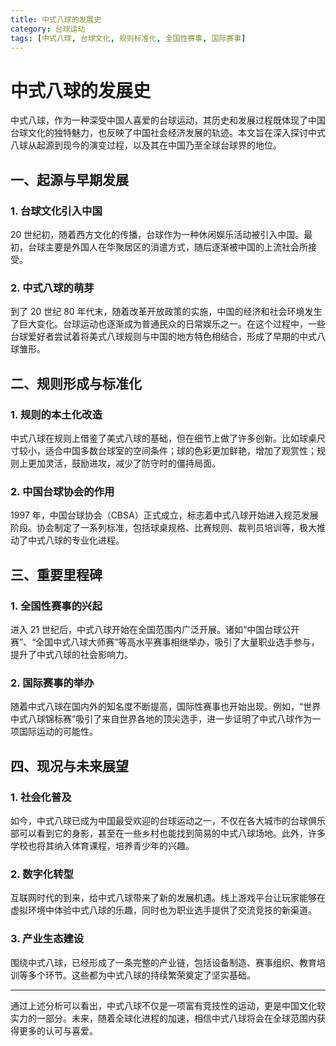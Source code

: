 ```yaml
---
title: 中式八球的发展史
category: 台球运动
tags: [中式八球, 台球文化, 规则标准化, 全国性赛事, 国际赛事]
---
```

# 中式八球的发展史

中式八球，作为一种深受中国人喜爱的台球运动，其历史和发展过程既体现了中国台球文化的独特魅力，也反映了中国社会经济发展的轨迹。本文旨在深入探讨中式八球从起源到现今的演变过程，以及其在中国乃至全球台球界的地位。

## 一、起源与早期发展

### 1. 台球文化引入中国

20 世纪初，随着西方文化的传播，台球作为一种休闲娱乐活动被引入中国。最初，台球主要是外国人在华聚居区的消遣方式，随后逐渐被中国的上流社会所接受。

### 2. 中式八球的萌芽

到了 20 世纪 80 年代末，随着改革开放政策的实施，中国的经济和社会环境发生了巨大变化。台球运动也逐渐成为普通民众的日常娱乐之一。在这个过程中，一些台球爱好者尝试着将美式八球规则与中国的地方特色相结合，形成了早期的中式八球雏形。

## 二、规则形成与标准化

### 1. 规则的本土化改造

中式八球在规则上借鉴了美式八球的基础，但在细节上做了许多创新。比如球桌尺寸较小，适合中国多数台球室的空间条件；球的色彩更加鲜艳，增加了观赏性；规则上更加灵活，鼓励进攻，减少了防守时的僵持局面。

### 2. 中国台球协会的作用

1997 年，中国台球协会（CBSA）正式成立，标志着中式八球开始进入规范发展阶段。协会制定了一系列标准，包括球桌规格、比赛规则、裁判员培训等，极大推动了中式八球的专业化进程。

## 三、重要里程碑

### 1. 全国性赛事的兴起

进入 21 世纪后，中式八球开始在全国范围内广泛开展。诸如“中国台球公开赛”、“全国中式八球大师赛”等高水平赛事相继举办，吸引了大量职业选手参与，提升了中式八球的社会影响力。

### 2. 国际赛事的举办

随着中式八球在国内外的知名度不断提高，国际性赛事也开始出现。例如，“世界中式八球锦标赛”吸引了来自世界各地的顶尖选手，进一步证明了中式八球作为一项国际运动的可能性。

## 四、现况与未来展望

### 1. 社会化普及

如今，中式八球已成为中国最受欢迎的台球运动之一，不仅在各大城市的台球俱乐部可以看到它的身影，甚至在一些乡村也能找到简易的中式八球场地。此外，许多学校也将其纳入体育课程，培养青少年的兴趣。

### 2. 数字化转型

互联网时代的到来，给中式八球带来了新的发展机遇。线上游戏平台让玩家能够在虚拟环境中体验中式八球的乐趣，同时也为职业选手提供了交流竞技的新渠道。

### 3. 产业生态建设

围绕中式八球，已经形成了一条完整的产业链，包括设备制造、赛事组织、教育培训等多个环节。这些都为中式八球的持续繁荣奠定了坚实基础。

---

通过上述分析可以看出，中式八球不仅是一项富有竞技性的运动，更是中国文化软实力的一部分。未来，随着全球化进程的加速，相信中式八球将会在全球范围内获得更多的认可与喜爱。

